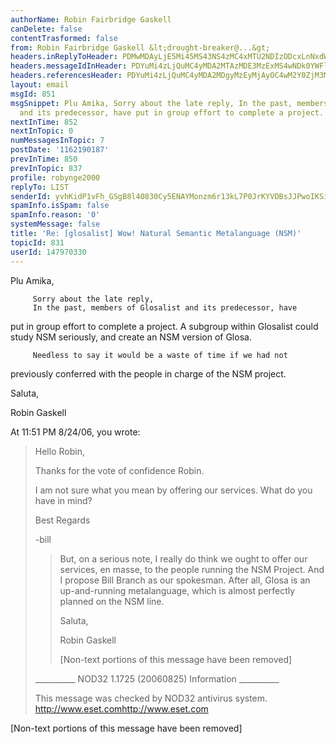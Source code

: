 ```yaml
---
authorName: Robin Fairbridge Gaskell
canDelete: false
contentTrasformed: false
from: Robin Fairbridge Gaskell &lt;drought-breaker@...&gt;
headers.inReplyToHeader: PDMwMDAyLjE5Mi45MS43NS4zMC4xMTU2NDIzODcxLnNxdWlycmVsQHd3dy50aGVicmFuY2hoZWFydGggLm5ldD4=
headers.messageIdInHeader: PDYuMi4zLjQuMC4yMDA2MTAzMDE3MzExMS4wNDk0YWFlMEBwby5wYWNpZmljLm5ldC5hdT4=
headers.referencesHeader: PDYuMi4zLjQuMC4yMDA2MDgyMzEyMjAyOC4wM2Y0ZjM3MEBwby5wYWNpZmljLm5ldC5hdT4gPDMwMDAyLjE5Mi45MS43NS4zMC4xMTU2NDIzODcxLnNxdWlycmVsQHd3dy50aGVicmFuY2hoZWFydGgubmV0Pg==
layout: email
msgId: 851
msgSnippet: Plu Amika, Sorry about the late reply, In the past, members of Glosalist
  and its predecessor, have put in group effort to complete a project.  A subgroup
nextInTime: 852
nextInTopic: 0
numMessagesInTopic: 7
postDate: '1162190187'
prevInTime: 850
prevInTopic: 837
profile: robynge2000
replyTo: LIST
senderId: yvhKidP1vFh_GSgB8l40830Cy5ENAYMonzm6r13kL7P0JrKYVDBsJJPwoIKSiVNJIcEvCZzJj29JyyWkrUBVyw6N7xKvcWHh7TKoR9Cmim_hBpNmbe4crATq5lO_4MeY
spamInfo.isSpam: false
spamInfo.reason: '0'
systemMessage: false
title: 'Re: [glosalist] Wow! Natural Semantic Metalanguage (NSM)'
topicId: 831
userId: 147970330
---
```


Plu Amika,

         Sorry about the late reply,
         In the past, members of Glosalist and its predecessor, have 
put in group effort to complete a project.  A subgroup within 
Glosalist could study NSM seriously, and create an NSM version of Glosa.

         Needless to say it would be a waste of time if we had not 
previously conferred with the people in charge of the NSM project.

Saluta,

Robin Gaskell


At 11:51 PM 8/24/06, you wrote:

>Hello Robin,
>
>Thanks for the vote of confidence Robin.
>
>I am not sure what you mean by offering our services. What do you have in
>mind?
>
>Best Regards
>
>-bill
>
> >
> > But, on a serious note, I really do think we ought to offer
> > our services, en masse, to the people running the NSM Project. And I
> > propose Bill Branch as our spokesman.
> > After all, Glosa is an up-and-running metalanguage, which is
> > almost perfectly planned on the NSM line.
> >
> > Saluta,
> >
> > Robin Gaskell
> >
> > [Non-text portions of this message have been removed]
> >
> >
>
>
>
>__________ NOD32 1.1725 (20060825) Information __________
>
>This message was checked by NOD32 antivirus system.
><http://www.eset.com>http://www.eset.com


[Non-text portions of this message have been removed]


